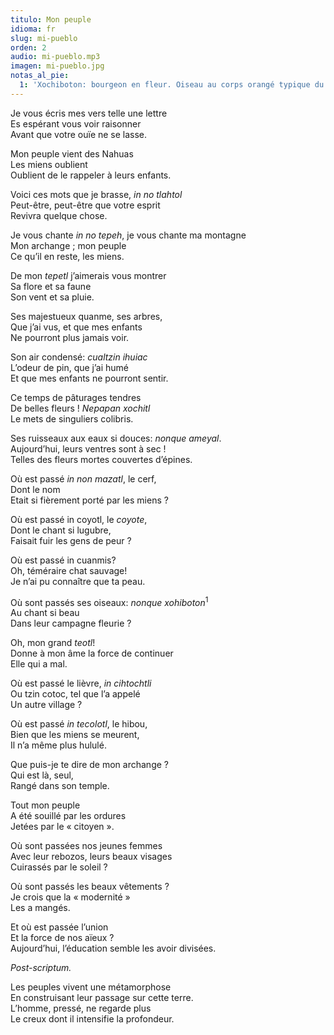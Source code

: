 ```yaml
---
titulo: Mon peuple
idioma: fr
slug: mi-pueblo
orden: 2
audio: mi-pueblo.mp3
imagen: mi-pueblo.jpg
notas_al_pie:
  1: 'Xochiboton: bourgeon en fleur. Oiseau au corps orangé typique du mont Malinche qui,lorsqu’il se pose sur les branches des chênes, ressemble à un bourgeon, d’où son nom <i>xochiboton</i>.'
---
```


Je vous écris mes vers telle une lettre<br>
Es espérant vous voir raisonner<br>
Avant que votre ouïe ne se lasse.<br>

Mon peuple vient des Nahuas<br>
Les miens oublient<br>
Oublient de le rappeler à leurs enfants.<br>

Voici ces mots que je brasse, _in no tlahtol_<br>
Peut-être, peut-être que votre esprit<br>
Revivra quelque chose.<br>

Je vous chante _in no tepeh_, je vous chante ma montagne<br>
Mon archange ; mon peuple<br>
Ce qu’il en reste, les miens.<br>

De mon _tepetl_ j’aimerais vous montrer<br>
Sa flore et sa faune<br>
Son vent et sa pluie.<br>

Ses majestueux quanme, ses arbres,<br>
Que j’ai vus, et que mes enfants<br>
Ne pourront plus jamais voir.<br>

Son air condensé: _cualtzin ihuiac_<br>
L’odeur de pin, que j’ai humé<br>
Et que mes enfants ne pourront sentir.<br>

Ce temps de pâturages tendres<br>
De belles fleurs ! _Nepapan xochitl_<br>
Le mets de singuliers colibris.<br>

Ses ruisseaux aux eaux si douces: _nonque ameyal_.<br>
Aujourd’hui, leurs ventres sont à sec !<br>
Telles des fleurs mortes couvertes d’épines.<br>

Où est passé _in non mazatl_, le cerf,<br>
Dont le nom<br>
Etait si fièrement porté par les miens ?<br>

Où est passé in coyotl, le _coyote_,<br>
Dont le chant si lugubre,<br>
Faisait fuir les gens de peur ?<br>

Où est passé in cuanmis?<br>
Oh, téméraire chat sauvage!<br>
Je n’ai pu connaître que ta peau.<br>

Où sont passés ses oiseaux: _nonque xohiboton_<sup>1</sup><br>
Au chant si beau<br>
Dans leur campagne fleurie ?<br>

Oh, mon grand _teotl_!<br>
Donne à mon âme la force de continuer<br>
Elle qui a mal.<br>

Où est passé le lièvre, _in cihtochtli_<br>
Ou tzin cotoc, tel que l’a appelé<br>
Un autre village ?<br>

Où est passé _in tecolotl_, le hibou,<br>
Bien que les miens se meurent,<br>
Il n’a même plus hululé.<br>

Que puis-je te dire de mon archange ?<br>
Qui est là, seul,<br>
Rangé dans son temple.<br>

Tout mon peuple<br>
A été souillé par les ordures<br>
Jetées par le « citoyen ».<br>

Où sont passées nos jeunes femmes<br>
Avec leur rebozos, leurs beaux visages<br>
Cuirassés par le soleil ?<br>

Où sont passés les beaux vêtements ?<br>
Je crois que la « modernité »<br>
Les a mangés.<br>

Et où est passée l’union<br>
Et la force de nos aïeux ?<br>
Aujourd’hui, l’éducation semble les avoir divisées.<br>

_Post-scriptum._

Les peuples vivent une métamorphose<br>
En construisant leur passage sur cette terre.<br>
L’homme, pressé, ne regarde plus<br>
Le creux dont il intensifie la profondeur.<br>
